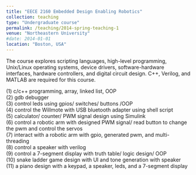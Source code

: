 ```yaml
---
title: "EECE 2160 Embedded Design Enabling Robotics"
collection: teaching
type: "Undergraduate course"
permalink: /teaching/2014-spring-teaching-1
venue: "Northeastern University"
#date: 2014-01-01
location: "Boston, USA"
---
```


The course explores scripting languages, high-level programming, Unix/Linux operating systems, device drivers, software-hardware interfaces, hardware controllers, and digital circuit design. C++, Verilog, and MATLAB are required for this course.

(1) c/c++ programming, array, linked list, OOP<br/>
(2) gdb debugger<br/>
(3) control leds using gpios/ switches/ buttons /OOP<br/>
(4) control the Willmote with USB bluetooth adapter using shell script<br/>
(5) calculator/ counter/ PWM signal design using Simulink<br/>
(6) control a robotic arm with designed PWM signal/ read button to change the pwm and control the servos<br/>
(7) interact with a robotic arm with gpio, generated pwm, and multi-threading<br/>
(8) control a speaker with verilog<br/>
(9) control a 7-segment display with truth table/ logic design/ OOP<br/>
(10) snake ladder game design with UI and tone generation with speaker<br/>
(11) a piano design with a keypad, a speaker, leds, and a 7-segment display<br/>
